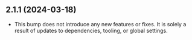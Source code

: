 ## 2.1.1 (2024-03-18)


- This bump does not introduce any new features or fixes. It is solely a result of updates to dependencies, tooling, or global settings.